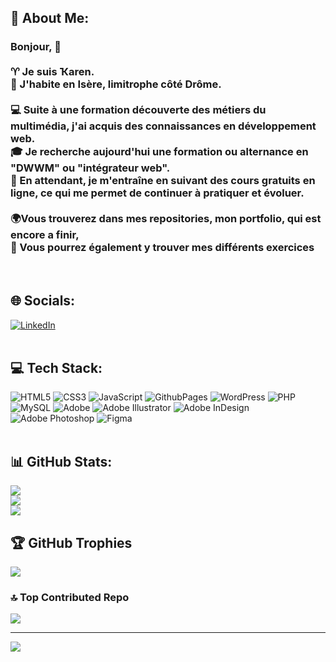 ## 💫 About Me:
### Bonjour, 👋<br><br>♈ Je suis Ҡaren.<br>🏡 J'habite en Isère, limitrophe côté Drôme.<br><br>💻 Suite à une formation découverte des métiers du multimédia, j'ai acquis des connaissances en développement web.<br>🎓 Je recherche aujourd'hui une formation ou alternance en "DWWM" ou "intégrateur web".<br>🌱 En attendant, je m'entraîne en suivant des cours gratuits en ligne, ce qui me permet de continuer à pratiquer et évoluer.<br><br>🌍Vous trouverez dans mes repositories, mon portfolio, qui est encore a finir,<br>🔭 Vous pourrez également y trouver mes différents exercices <br>
<br>

## 🌐 Socials:
[![LinkedIn](https://img.shields.io/badge/LinkedIn-%230077B5.svg?logo=linkedin&logoColor=white)](https://linkedin.com/in/karen-pinto-881b99158) <br>
<br>

## 💻 Tech Stack:
![HTML5](https://img.shields.io/badge/html5-%23E34F26.svg?style=for-the-badge&logo=html5&logoColor=white) ![CSS3](https://img.shields.io/badge/css3-%231572B6.svg?style=for-the-badge&logo=css3&logoColor=white) ![JavaScript](https://img.shields.io/badge/javascript-%23323330.svg?style=for-the-badge&logo=javascript&logoColor=%23F7DF1E) ![GithubPages](https://img.shields.io/badge/github%20pages-121013?style=for-the-badge&logo=github&logoColor=white) ![WordPress](https://img.shields.io/badge/WordPress-%23117AC9.svg?style=for-the-badge&logo=WordPress&logoColor=white) ![PHP](https://img.shields.io/badge/php-%23777BB4.svg?style=for-the-badge&logo=php&logoColor=white) ![MySQL](https://img.shields.io/badge/mysql-%2300000f.svg?style=for-the-badge&logo=mysql&logoColor=white) ![Adobe](https://img.shields.io/badge/adobe-%23FF0000.svg?style=for-the-badge&logo=adobe&logoColor=white) ![Adobe Illustrator](https://img.shields.io/badge/adobe%20illustrator-%23FF9A00.svg?style=for-the-badge&logo=adobe%20illustrator&logoColor=white) ![Adobe InDesign](https://img.shields.io/badge/Adobe%20InDesign-49021F?style=for-the-badge&logo=adobeindesign&logoColor=FF3366) ![Adobe Photoshop](https://img.shields.io/badge/adobe%20photoshop-%2331A8FF.svg?style=for-the-badge&logo=adobe%20photoshop&logoColor=white) ![Figma](https://img.shields.io/badge/figma-%23F24E1E.svg?style=for-the-badge&logo=figma&logoColor=white) <br>
<br>

## 📊 GitHub Stats:
![](https://github-readme-stats.vercel.app/api?username=PintoKaren&theme=radical&hide_border=false&include_all_commits=true&count_private=true)<br/>
![](https://github-readme-streak-stats.herokuapp.com/?user=PintoKaren&theme=radical&hide_border=false)<br/>
![](https://github-readme-stats.vercel.app/api/top-langs/?username=PintoKaren&theme=radical&hide_border=false&include_all_commits=true&count_private=true&layout=compact) <br>

## 🏆 GitHub Trophies
![](https://github-profile-trophy.vercel.app/?username=PintoKaren&theme=radical&no-frame=true&no-bg=false&margin-w=4) <br>

### 🔝 Top Contributed Repo
![](https://github-contributor-stats.vercel.app/api?username=PintoKaren&limit=5&theme=radical&combine_all_yearly_contributions=true) <br>

---
[![](https://visitcount.itsvg.in/api?id=PintoKaren&icon=9&color=6)](https://visitcount.itsvg.in)

<!-- Proudly created with GPRM ( https://gprm.itsvg.in ) -->
